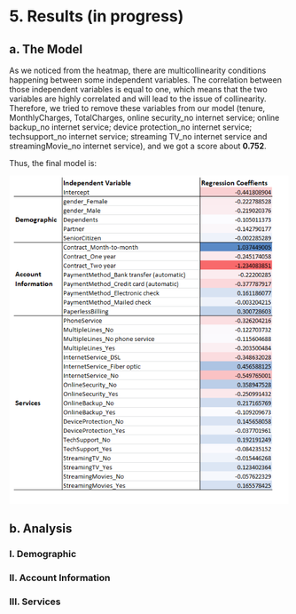 # 5. Results (in progress)
## a. The Model
As we noticed from the heatmap, there are multicollinearity conditions happening between some independent variables. The correlation between those independent variables is equal to one, which means that the two variables are highly correlated and will lead to the issue of collinearity. Therefore, we tried to remove these variables from our model (tenure, MonthlyCharges, TotalCharges, online security_no internet service; online backup_no internet service; device protection_no internet service; techsupport_no internet service; streaming TV_no internet service and streamingMovie_no internet service), and we got a score about **0.752**.

Thus, the final model is:


![alt text](https://github.com/tzyiyuet/telecom_customer_churn/blob/master/model_result.PNG)

## b. Analysis
### I. Demographic

### II. Account Information
### III. Services
